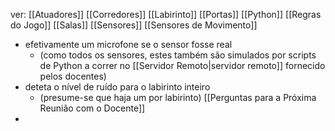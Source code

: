 ver:
	[[Atuadores]]
	[[Corredores]]
	[[Labirinto]]
	[[Portas]]
	[[Python]]
	[[Regras do Jogo]]
	[[Salas]]
	[[Sensores]]
	[[Sensores de Movimento]]

- efetivamente um microfone se o sensor fosse real
	- (como todos os sensores, estes também são simulados por scripts de Python a correr no [[Servidor Remoto|servidor remoto]] fornecido pelos docentes)
- deteta o nível de ruído para o labirinto inteiro
	- (presume-se que haja um por labirinto) [[Perguntas para a Próxima Reunião com o Docente]]
- 